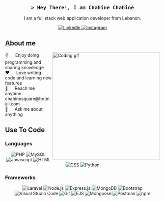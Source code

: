<!-- Intro section -->
<h3 align="center">
    <samp>&gt; Hey There!, I am <b>Chahine Chahine</b></samp>
</h3>

<!-- About me section -->
<p align="center">
    I am a full stack web application developer from Lebanon.
</p>

<!-- Social media badges -->
<p align="center">
    <a href="https://www.linkedin.com/in/chahine-chahine-5ba191276">
        <img src="https://img.shields.io/badge/LinkedIn-0077B5?style=for-the-badge&logo=linkedin&logoColor=white" alt="LinkedIn" />
    </a>
    <a href="https://instagram.com/chahinechahine1?igshid=NTc4MTIwNjQ2YQ==">
        <img src="https://img.shields.io/badge/Instagram-fe4164?style=for-the-badge&logo=instagram&logoColor=white" alt="Instagram" />
    </a>
</p>

<!-- About me details -->
## About me

<p>
    <img align="right" width="350" src="https://media.tenor.com/flflC6GFzO8AAAAM/sultan-alrefaei-programmer.gif" alt="Coding gif" />
    ✌️ &emsp; Enjoy doing programming and sharing knowledge<br />
    ❤️ &emsp; Love writing code and learning new features<br />
    📧 &emsp; Reach me anytime: chahinesquare@hotmail.com<br />
    💬 &emsp; Ask me about anything
</p>

<!-- Use To Code section -->
## Use To Code

### Languages
<p align="center">
    <img src="https://img.shields.io/badge/PHP-777BB4?style=for-the-badge&logo=php&logoColor=white" alt="PHP" />
    <img src="https://img.shields.io/badge/MySQL-4479A1?style=for-the-badge&logo=mysql&logoColor=white" alt="MySQL" />
    <img src="https://img.shields.io/badge/Javascript-F0DB4F?style=for-the-badge&labelColor=black&logo=javascript&logoColor=F0DB4F" alt="Javascript" />
    <img src="https://img.shields.io/badge/HTML5-E34F26?style=for-the-badge&logo=html5&logoColor=white" alt="HTML" />
    <img src="https://img.shields.io/badge/CSS3-1572B6?style=for-the-badge&logo=css3&logoColor=white" alt="CSS" />
    <img src="https://img.shields.io/badge/Python-3776AB?style=for-the-badge&logo=python&logoColor=white" alt="Python" />
</p>

### Frameworks
<p align="center">
    <img src="https://img.shields.io/badge/Laravel-FF2D20?style=for-the-badge&logo=laravel&logoColor=white" alt="Laravel" />
    <img src="https://img.shields.io/badge/Node.js-339933?style=for-the-badge&logo=node.js&logoColor=white" alt="Node.js" />
    <img src="https://img.shields.io/badge/Express.js-000000?style=for-the-badge&logo=express&logoColor=white" alt="Express.js" />
    <img src="https://img.shields.io/badge/MongoDB-47A248?style=for-the-badge&logo=mongodb&logoColor=white" alt="MongoDB" />
    <img src="https://img.shields.io/badge/Bootstrap-563D7C?style=for-the-badge&logo=bootstrap&logoColor=white" alt="Bootstrap" />
    <img src="https://img.shields.io/badge/Visual%20Studio%20Code-007ACC?style=for-the-badge&logo=visual-studio-code&logoColor=white" alt="Visual Studio Code" />
    <img src="https://img.shields.io/badge/Git-F05032?style=for-the-badge&logo=git&logoColor=white" alt="Git" />
    <img src="https://img.shields.io/badge/EJS-3776AB?style=for-the-badge&logo=ejs&logoColor=white" alt="EJS" />
    <img src="https://img.shields.io/badge/Mongoose-880000?style=for-the-badge&logo=mongoose&logoColor=white" alt="Mongoose" />
    <img src="https://img.shields.io/badge/Postman-FF6C37?style=for-the-badge&logo=postman&logoColor=white" alt="Postman" />
    <img src="https://img.shields.io/badge/npm-CB3837?style=for-the-badge&logo=npm&logoColor=white" alt="npm" />
</p>
